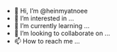 - 👋 Hi, I’m @heinmyatnoee
- 👀 I’m interested in ...
- 🌱 I’m currently learning ...
- 💞️ I’m looking to collaborate on ...
- 📫 How to reach me ...

<!---
heinmyatnoee/heinmyatnoee is a ✨ special ✨ repository because its `README.md` (this file) appears on your GitHub profile.
You can click the Preview link to take a look at your changes.
--->
